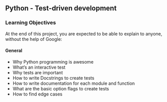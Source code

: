 ## Python - Test-driven development 

### Learning Objectives

At the end of this project, you are expected to be able to explain to anyone, without the help of Google:

#### General

- Why Python programming is awesome
- What’s an interactive test
- Why tests are important
- How to write Docstrings to create tests
- How to write documentation for each module and function
- What are the basic option flags to create tests
- How to find edge cases

